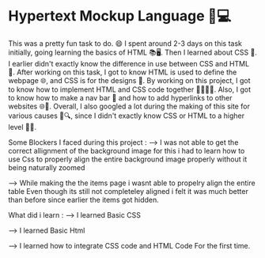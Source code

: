 # Hypertext Mockup Language 📄💻
This was a pretty fun task to do. 😄 I spent around 2-3 days on this task initially, going learning the basics of HTML 📚🖥️. Then I learned about CSS 🎨. I earlier didn't exactly know the difference in use between CSS and HTML 🤔. After working on this task, I got to know HTML is used to define the webpage 🌐, and CSS is for the designs 🎨. By working on this project, I got to know how to implement HTML and CSS code together 👨‍💻👩‍💻. Also, I got to know how to make a nav bar 📌 and how to add hyperlinks to other websites 🌐🔗. Overall, I also googled a lot during the making of this site for various causes 🧐🔍, since I didn't exactly know CSS or HTML to a higher level 📖🌟.

Some Blockers I faced during this project :
--> I was not able to get the correct allignment of the background image for this i had to learn how to use Css to properly align the entire background image properly without it being naturally zoomed

--> While making the the items page i wasnt able to propelry align the entire table Even though its still not completeley aligned i felt it was much better than before since earlier the items got hidden.

What did i learn :
--> I learned Basic CSS 

--> I learned Basic Html

--> I learned how to integrate CSS code and HTML Code For the first time.


